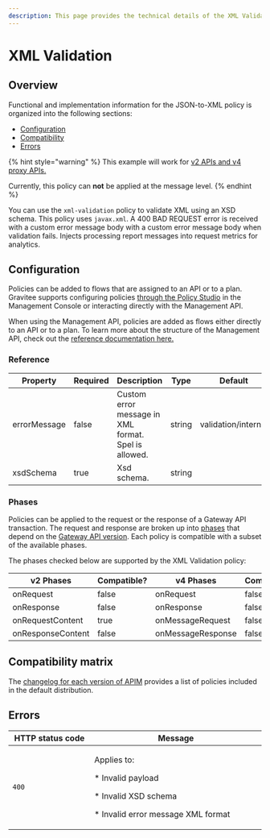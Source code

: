 ```yaml
---
description: This page provides the technical details of the XML Validation policy
---
```


# XML Validation

## Overview

Functional and implementation information for the JSON-to-XML policy is organized into the following sections:

* [Configuration](xml-validation.md#configuration)
* [Compatibility](xml-validation.md#compatibility-matrix)
* [Errors](xml-validation.md#errors)

{% hint style="warning" %}
This example will work for [v2 APIs and v4 proxy APIs.](../../overview/gravitee-api-definitions-and-execution-engines.md)

Currently, this policy can **not** be applied at the message level.
{% endhint %}

You can use the `xml-validation` policy to validate XML using an XSD schema. This policy uses `javax.xml`. A 400 BAD REQUEST error is received with a custom error message body with a custom error message body when validation fails. Injects processing report messages into request metrics for analytics.

## Configuration

Policies can be added to flows that are assigned to an API or to a plan. Gravitee supports configuring policies [through the Policy Studio](../../guides/policy-design/) in the Management Console or interacting directly with the Management API.

When using the Management API, policies are added as flows either directly to an API or to a plan. To learn more about the structure of the Management API, check out the [reference documentation here.](../management-api-reference/)

### Reference

<table><thead><tr><th>Property</th><th data-type="checkbox">Required</th><th>Description</th><th>Type</th><th>Default</th></tr></thead><tbody><tr><td>errorMessage</td><td>false</td><td>Custom error message in XML format. Spel is allowed.</td><td>string</td><td>validation/internal</td></tr><tr><td>xsdSchema</td><td>true</td><td>Xsd schema.</td><td>string</td><td></td></tr></tbody></table>

### Phases

Policies can be applied to the request or the response of a Gateway API transaction. The request and response are broken up into [phases](broken-reference) that depend on the [Gateway API version](../../overview/gravitee-api-definitions-and-execution-engines.md). Each policy is compatible with a subset of the available phases.

The phases checked below are supported by the XML Validation policy:

<table data-full-width="false"><thead><tr><th width="209">v2 Phases</th><th width="139" data-type="checkbox">Compatible?</th><th width="188.41136671177264">v4 Phases</th><th data-type="checkbox">Compatible?</th></tr></thead><tbody><tr><td>onRequest</td><td>false</td><td>onRequest</td><td>false</td></tr><tr><td>onResponse</td><td>false</td><td>onResponse</td><td>false</td></tr><tr><td>onRequestContent</td><td>true</td><td>onMessageRequest</td><td>false</td></tr><tr><td>onResponseContent</td><td>false</td><td>onMessageResponse</td><td>false</td></tr></tbody></table>

## Compatibility matrix

The [changelog for each version of APIM](../../releases-and-changelog/changelog/) provides a list of policies included in the default distribution.&#x20;

## Errors

<table data-full-width="false"><thead><tr><th width="171">HTTP status code</th><th width="387">Message</th></tr></thead><tbody><tr><td><code>400</code></td><td><p>Applies to:</p><p>* Invalid payload</p><p>* Invalid XSD schema</p><p>* Invalid error message XML format</p></td></tr></tbody></table>
